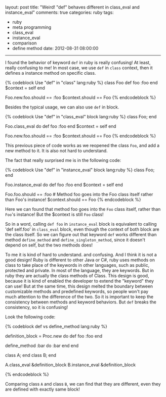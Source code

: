 layout: post
title: "Weird! \"def\" behaves different in class_eval and instance_eval"
comments: true
categories: ruby
tags:
  - ruby
  - meta programming
  - class_eval
  - instance_eval
  - comparison
  - define method
date: 2012-08-31 08:00:00
---
I found the behavior of keyword `def` in ruby is really confusing! At least, really confusing to me!
In most case, we use `def` in `class` context, then it defines a instance method on specific class.

{% codeblock Use "def" in "class" lang:ruby %}
class Foo
  def foo
    :foo
  end
  $context = self
end

Foo.new.foo.should == :foo
$context.should == Foo
{% endcodeblock %}

Besides the typical usage, we can also use `def` in block.

{% codeblock Use "def" in "class_eval" block lang:ruby %}
class Foo; end

Foo.class_eval do
  def foo
    :foo
  end
  $context = self
end

Foo.new.foo.should == :foo
$context.should == Foo
{% endcodeblock %}

This previous piece of code works as we reopened the class `Foo`, and add a new method to it. It is also not hard to understand.

The fact that really surprised me is in the following code:

{% codeblock Use "def" in "instance_eval" block lang:ruby %}
class Foo; end

Foo.instance_eval do
  def foo
    :foo
  end
  $context = self
end

Foo.foo.should == :foo # Method foo goes into the Foo class itself rather than Foo's instance!
$context.should == Foo
{% endcodeblock %}

Here we can found that method foo goes into the `Foo` class itself, rather than `Foo`'s instance! But the $context is still `Foo` class!

So in a word, calling `def foo` in `instance_eval` block is equivalent to calling 'def self.foo' in `class_eval` block, even though the context of both block are the class itself. 
So we can figure out that keyword `def` works different than method `define_method` and `define_singleton_method`, since it doesn't depend on self, but the two methods does!

To me it is kind of hard to understand. and confusing. And I think it is not a good design!
Ruby is different to other Java or C#, ruby uses methods on class to take place of the keywords in other languages, such as public, protected and private. In most of the language, they are keywords. But in ruby they are actually the class methods of Class.
This design is good, because it is kind of enabled the developer to extend the "keyword" they can use! But at the same time, this design melted the boundary between customizable methods and predefined keywords, so people won't pay much attention to the difference of the two. So it is important to keep the consistency between methods and keyword behaviors. But `def` breaks the consistency, so it is confusing!

Look the following code:

{% codeblock def vs define_method lang:ruby %}

definition_block = Proc.new do
  def foo
    :foo
  end
  
  define_method :bar do
    :bar
  end
end


class A; end
class B; end

A.class_eval &definition_block
B.instance_eval &definition_block

{% endcodeblock %}

Comparing class `A` and class `B`, we can find that they are different, even they are defined with exactly same block!
